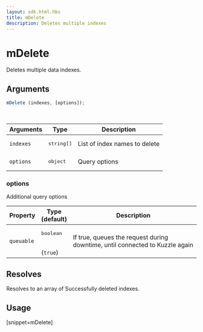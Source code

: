 ```yaml
---
layout: sdk.html.hbs
title: mDelete
description: Deletes multiple indexes
---
```


# mDelete

Deletes multiple data indexes.

## Arguments

```javascript
mDelete (indexes, [options]);
```

<br/>

| Arguments | Type   | Description                                  |
| --------- | ------ | -------------------------------------------- |
| `indexes` | <pre>string[]</pre>  | List of index names to delete |
| `options` | <pre>object</pre> | Query options          |

### options

Additional query options

| Property     | Type<br/>(default)    | Description   |
| -------------- | --------- | ------------- |
| `queuable` | <pre>boolean</pre><br/>(`true`) | If true, queues the request during downtime, until connected to Kuzzle again |

## Resolves

Resolves to an array of Successfully deleted indexes.

## Usage

[snippet=mDelete]
